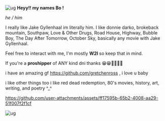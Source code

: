 ![ug](https://files.catbox.moe/6ralv9.png)
**Heyy!! my names Bo !**

*he / him*

I really like Jake Gyllenhaal im literally him. I like donnie darko, brokeback mountain, Southpaw, Love & Other Drugs, Road House, Highway, Bubble Boy, The Day After Tomorrow, October Sky, basically any movie with Jake Gyllenhaal.

Feel free to interact with me, I'm mostly **W2I** so keep that in mind.

If you're a **proshipper** of ANY kind dni thanks 😁😁💖💖💖💖

i have an amazing gf https://github.com/gretchenross , i love u baby

i like other things too i like red dead redemption, 80's movies, history, art, writing, and poetry ^_^


https://github.com/user-attachments/assets/ff17595b-65b2-4008-aa29-51f007f2f1cf



![ug](https://files.catbox.moe/w9qkji.png)







